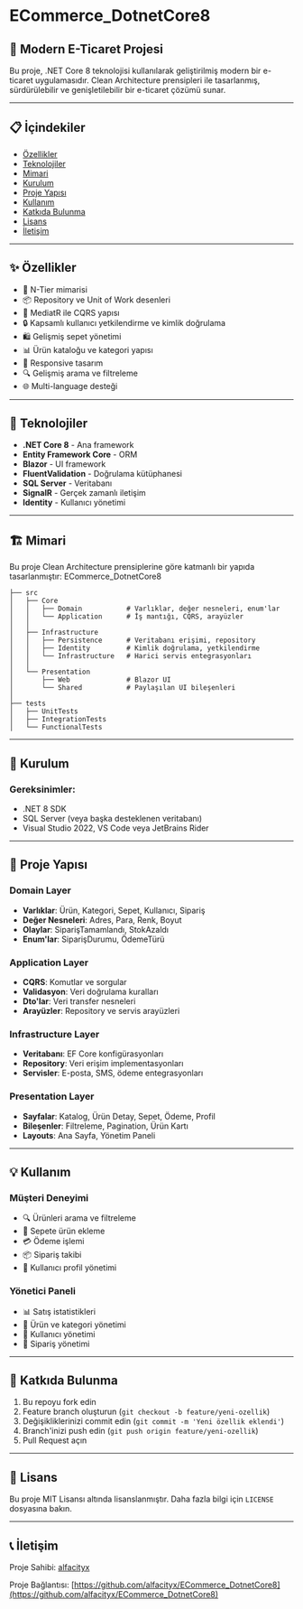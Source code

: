 # ECommerce_DotnetCore8

## 🛒 Modern E-Ticaret Projesi

Bu proje, .NET Core 8 teknolojisi kullanılarak geliştirilmiş modern bir e-ticaret uygulamasıdır. Clean Architecture prensipleri ile tasarlanmış, sürdürülebilir ve genişletilebilir bir e-ticaret çözümü sunar.

---

## 📋 İçindekiler

- [Özellikler](#-özellikler)
- [Teknolojiler](#-teknolojiler)
- [Mimari](#-mimari)
- [Kurulum](#-kurulum)
- [Proje Yapısı](#-proje-yapısı)
- [Kullanım](#-kullanım)
- [Katkıda Bulunma](#-katkıda-bulunma)
- [Lisans](#-lisans)
- [İletişim](#-iletişim)

---

## ✨ Özellikler

- 🔄 N-Tier mimarisi
- 📦 Repository ve Unit of Work desenleri
- 🧩 MediatR ile CQRS yapısı
- 🔒 Kapsamlı kullanıcı yetkilendirme ve kimlik doğrulama
- 🛍️ Gelişmiş sepet yönetimi
- 📊 Ürün kataloğu ve kategori yapısı
- 📱 Responsive tasarım
- 🔍 Gelişmiş arama ve filtreleme
- 🌐 Multi-language desteği

---

## 🔧 Teknolojiler

- **.NET Core 8** - Ana framework
- **Entity Framework Core** - ORM 
- **Blazor** - UI framework
- **FluentValidation** - Doğrulama kütüphanesi
- **SQL Server** - Veritabanı
- **SignalR** - Gerçek zamanlı iletişim
- **Identity** - Kullanıcı yönetimi

---

## 🏗 Mimari

Bu proje Clean Architecture prensiplerine göre katmanlı bir yapıda tasarlanmıştır:
ECommerce_DotnetCore8
```
├── src
│   ├── Core
│   │   ├── Domain           # Varlıklar, değer nesneleri, enum'lar
│   │   └── Application      # İş mantığı, CQRS, arayüzler
│   │
│   ├── Infrastructure
│   │   ├── Persistence      # Veritabanı erişimi, repository
│   │   ├── Identity         # Kimlik doğrulama, yetkilendirme
│   │   └── Infrastructure   # Harici servis entegrasyonları
│   │
│   └── Presentation
│       ├── Web              # Blazor UI
│       └── Shared           # Paylaşılan UI bileşenleri
│
├── tests
│   ├── UnitTests
│   ├── IntegrationTests
│   └── FunctionalTests
```
---

## 🚀 Kurulum

### Gereksinimler:

- .NET 8 SDK
- SQL Server (veya başka desteklenen veritabanı)
- Visual Studio 2022, VS Code veya JetBrains Rider

---

## 📁 Proje Yapısı

### Domain Layer

- **Varlıklar**: Ürün, Kategori, Sepet, Kullanıcı, Sipariş
- **Değer Nesneleri**: Adres, Para, Renk, Boyut
- **Olaylar**: SiparişTamamlandı, StokAzaldı
- **Enum'lar**: SiparişDurumu, ÖdemeTürü

### Application Layer

- **CQRS**: Komutlar ve sorgular
- **Validasyon**: Veri doğrulama kuralları
- **Dto'lar**: Veri transfer nesneleri
- **Arayüzler**: Repository ve servis arayüzleri

### Infrastructure Layer

- **Veritabanı**: EF Core konfigürasyonları
- **Repository**: Veri erişim implementasyonları
- **Servisler**: E-posta, SMS, ödeme entegrasyonları

### Presentation Layer

- **Sayfalar**: Katalog, Ürün Detay, Sepet, Ödeme, Profil
- **Bileşenler**: Filtreleme, Pagination, Ürün Kartı
- **Layouts**: Ana Sayfa, Yönetim Paneli

---

## 💡 Kullanım

### Müşteri Deneyimi

- 🔍 Ürünleri arama ve filtreleme
- 🛒 Sepete ürün ekleme
- 💳 Ödeme işlemi
- 📦 Sipariş takibi
- 👤 Kullanıcı profil yönetimi

### Yönetici Paneli

- 📊 Satış istatistikleri
- 📝 Ürün ve kategori yönetimi
- 👥 Kullanıcı yönetimi
- 🚚 Sipariş yönetimi

---

## 👥 Katkıda Bulunma

1. Bu repoyu fork edin
2. Feature branch oluşturun (`git checkout -b feature/yeni-ozellik`)
3. Değişikliklerinizi commit edin (`git commit -m 'Yeni özellik eklendi'`)
4. Branch'inizi push edin (`git push origin feature/yeni-ozellik`)
5. Pull Request açın

---

## 📄 Lisans

Bu proje MIT Lisansı altında lisanslanmıştır. Daha fazla bilgi için `LICENSE` dosyasına bakın.

---

## 📞 İletişim

Proje Sahibi: [alfacityx](https://github.com/alfacityx)

Proje Bağlantısı: [https://github.com/alfacityx/ECommerce_DotnetCore8](https://github.com/alfacityx/ECommerce_DotnetCore8)
